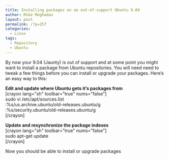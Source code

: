 ```yaml
---
title: Installing packages on an out-of-support Ubuntu 9.04
author: Mike Moghadas
layout: post
permalink: /?p=257
categories:
  - Linux
tags:
  - Repository
  - Ubuntu
---
```

By now your 9.04 (Jaunty) is out of support and at some point you might want to install a package from Ubuntu repositories. You will need need to tweak a few things before you can install or upgrade your packages. Here&#8217;s an easy way to this:

**Edit and update where Ubuntu gets it&#8217;s packages from**  
[crayon lang="sh" toolbar="true" nums="false"]  
sudo vi /etc/apt/sources.list  
:%s/us.archive.ubuntu/old-releases.ubuntu/g  
:%s/security.ubuntu/old-releases.ubuntu/g  
[/crayon]

**Update and resynchronize the package indexes**  
[crayon lang="sh" toolbar="true" nums="false"]  
sudo apt-get update  
[/crayon]

Now you should be able to install or upgrade packages